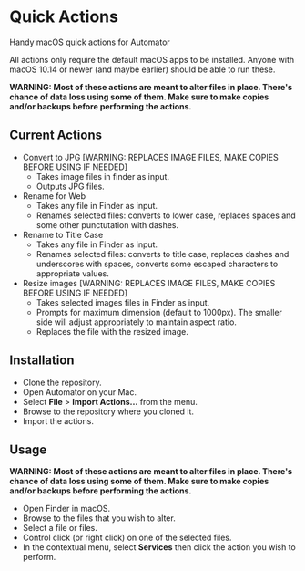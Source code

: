 # Quick Actions
Handy macOS quick actions for Automator

All actions only require the default macOS apps to be installed. Anyone with macOS 10.14 or newer (and maybe earlier) should be able to run these.

**WARNING: Most of these actions are meant to alter files in place. There's chance of data loss using some of them. Make sure to make copies and/or backups before performing the actions.**


## Current Actions

* Convert to JPG [WARNING: REPLACES IMAGE FILES, MAKE COPIES BEFORE USING IF NEEDED]
  - Takes image files in finder as input.
  - Outputs JPG files.
* Rename for Web
  - Takes any file in Finder as input.
  - Renames selected files: converts to lower case, replaces spaces and some other punctutation with dashes.
* Rename to Title Case
  - Takes any file in Finder as input.
  - Renames selected files: converts to title case, replaces dashes and underscores with spaces, converts some escaped characters to appropriate values.
* Resize images [WARNING: REPLACES IMAGE FILES, MAKE COPIES BEFORE USING IF NEEDED]
  - Takes selected images files in Finder as input.
  - Prompts for maximum dimension (default to 1000px). The smaller side will adjust appropriately to maintain aspect ratio.
  - Replaces the file with the resized image.


## Installation

* Clone the repository.
* Open Automator on your Mac.
* Select **File** > **Import Actions...** from the menu.
* Browse to the repository where you cloned it.
* Import the actions.


## Usage

**WARNING: Most of these actions are meant to alter files in place. There's chance of data loss using some of them. Make sure to make copies and/or backups before performing the actions.**

* Open Finder in macOS.
* Browse to the files that you wish to alter.
* Select a file or files.
* Control click (or right click) on one of the selected files.
* In the contextual menu, select **Services** then click the action you wish to perform.
